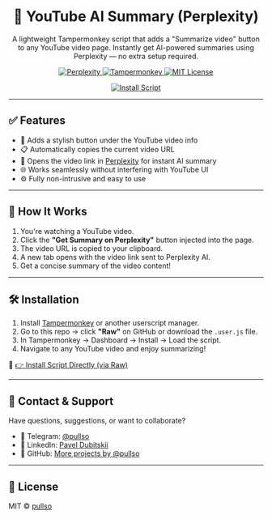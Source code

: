 <!-- HEADER -->
<div align="center">
  <h1>🎥 YouTube AI Summary (Perplexity)</h1>
  <p>A lightweight Tampermonkey script that adds a "Summarize video" button to any YouTube video page. Instantly get AI-powered summaries using Perplexity — no extra setup required.</p>

  <!-- BADGES -->
  <p>
    <a href="https://www.perplexity.ai ">
      <img src="https://img.shields.io/badge/Powered%20By-Perplexity-blue?logo=perplexity&style=flat-square " alt="Perplexity">
    </a>
    <a href="https://www.tampermonkey.net/ ">
      <img src="https://img.shields.io/badge/UserScript-Tampermonkey-green?logo=tampermonkey&style=flat-square " alt="Tampermonkey">
    </a>
    <a href="https://opensource.org/licenses/MIT ">
      <img src="https://img.shields.io/github/license/pullso/youtube-ai-summary-perplexity?color=orange&style=flat-square " alt="MIT License">
    </a>
  </p>

  <!-- INSTALL BUTTON -->
  <p>
    <a href="https://raw.githubusercontent.com/pullso/youtube-ai-summary-perplexity/main/youtube-ai-summary-perplexity.user.js ">
      <img src="https://img.shields.io/badge/-Install%20Script-green?style=for-the-badge&logo=tampermonkey " alt="Install Script">
    </a>
  </p>
</div>

---

## ✅ Features

- 🔧 Adds a stylish button under the YouTube video info  
- 📋 Automatically copies the current video URL  
- 🤖 Opens the video link in [Perplexity](https://www.perplexity.ai ) for instant AI summary  
- 🌐 Works seamlessly without interfering with YouTube UI  
- ⚙️ Fully non-intrusive and easy to use  

---

## 🧰 How It Works

1. You're watching a YouTube video.
2. Click the **"Get Summary on Perplexity"** button injected into the page.
3. The video URL is copied to your clipboard.
4. A new tab opens with the video link sent to Perplexity AI.
5. Get a concise summary of the video content!

---

## 🛠️ Installation

1. Install [Tampermonkey](https://www.tampermonkey.net/ ) or another userscript manager.
2. Go to this repo → click **"Raw"** on GitHub or download the `.user.js` file.
3. In Tampermonkey → Dashboard → Install → Load the script.
4. Navigate to any YouTube video and enjoy summarizing!

🔗 [👉 Install Script Directly (via Raw)](https://raw.githubusercontent.com/pullso/youtube-ai-summary-perplexity/main/youtube-ai-summary-perplexity.user.js )

---

## 💬 Contact & Support

Have questions, suggestions, or want to collaborate?

- 📮 Telegram: [@pullso](https://t.me/pullso )
- 💼 LinkedIn: [Pavel Dubitskii](https://www.linkedin.com/in/paveldubitskii/ )
- 🧾 GitHub: [More projects by @pullso](https://github.com/pullso )

---

## 📄 License

MIT © [pullso](https://github.com/pullso )
